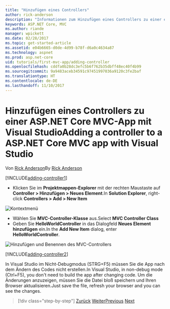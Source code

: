 ```yaml
---
title: "Hinzufügen eines Controllers"
author: rick-anderson
description: "Informationen zum Hinzufügen eines Controllers zu einer einfachen ASP.NET Core MVC-App"
keywords: ASP.NET Core, MVC
ms.author: riande
manager: wpickett
ms.date: 02/28/2017
ms.topic: get-started-article
ms.assetid: e04b6665-d0de-4d99-b78f-d6a0c4634a87
ms.technology: aspnet
ms.prod: asp.net-core
uid: tutorials/first-mvc-app/adding-controller
ms.openlocfilehash: cddfa0b28dc3efc5b6f762b35dbff48ec40f4b99
ms.sourcegitcommit: 9a9483aceb34591c97451997036a9120c3fe2baf
ms.translationtype: HT
ms.contentlocale: de-DE
ms.lasthandoff: 11/10/2017
---
```

# <a name="adding-a-controller-to-a-aspnet-core-mvc-app-with-visual-studio"></a><span data-ttu-id="9ae7f-104">Hinzufügen eines Controllers zu einer ASP.NET Core MVC-App mit Visual Studio</span><span class="sxs-lookup"><span data-stu-id="9ae7f-104">Adding a controller to a ASP.NET Core MVC app with Visual Studio</span></span>

<span data-ttu-id="9ae7f-105">Von [Rick Anderson](https://twitter.com/RickAndMSFT)</span><span class="sxs-lookup"><span data-stu-id="9ae7f-105">By [Rick Anderson](https://twitter.com/RickAndMSFT)</span></span>

[!INCLUDE[adding-controller1](../../includes/mvc-intro/adding-controller1.md)]

* <span data-ttu-id="9ae7f-106">Klicken Sie im **Projektmappen-Explorer** mit der rechten Maustaste auf **Controller > Hinzufügen > Neues Element**.</span><span class="sxs-lookup"><span data-stu-id="9ae7f-106">In **Solution Explorer**, right-click **Controllers > Add > New Item**</span></span>

![Kontextmenü](adding-controller/_static/add_controller.png)

* <span data-ttu-id="9ae7f-108">Wählen Sie **MVC-Controller-Klasse** aus.</span><span class="sxs-lookup"><span data-stu-id="9ae7f-108">Select **MVC Controller Class**</span></span>
* <span data-ttu-id="9ae7f-109">Geben Sie **HelloWorldController** in das Dialogfeld **Neues Element hinzufügen** ein.</span><span class="sxs-lookup"><span data-stu-id="9ae7f-109">In the **Add New Item** dialog, enter **HelloWorldController**.</span></span>

![Hinzufügen und Benennen des MVC-Controllers](adding-controller/_static/ac.png)

[!INCLUDE[adding-controller2](../../includes/mvc-intro/adding-controller2.md)]

<span data-ttu-id="9ae7f-111">In Visual Studio im Nicht-Debugmodus (STRG+F5) müssen Sie die App nach dem Ändern des Codes nicht erstellen.</span><span class="sxs-lookup"><span data-stu-id="9ae7f-111">In Visual Studio, in non-debug mode (Ctrl+F5), you don't need to build the app after changing  code.</span></span> <span data-ttu-id="9ae7f-112">Um die Änderungen anzuzeigen, müssen Sie die Datei bloß speichern und Ihren Browser aktualisieren.</span><span class="sxs-lookup"><span data-stu-id="9ae7f-112">Just save the file, refresh your browser and you can see the changes.</span></span>

>[!div class="step-by-step"]
<span data-ttu-id="9ae7f-113">[Zurück](start-mvc.md)
[Weiter](adding-view.md)</span><span class="sxs-lookup"><span data-stu-id="9ae7f-113">[Previous](start-mvc.md)
[Next](adding-view.md)</span></span>  
